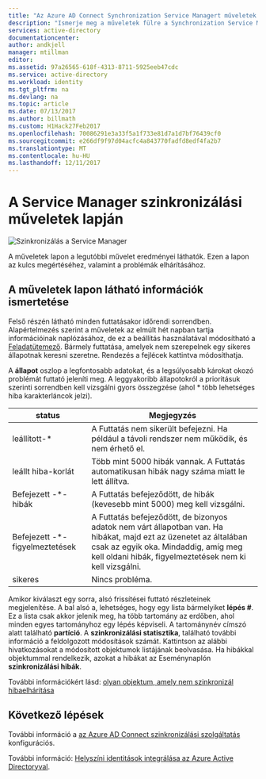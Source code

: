 ```yaml
---
title: "Az Azure AD Connect Synchronization Service Managert műveletek |} Microsoft Docs"
description: "Ismerje meg a műveletek fülre a Synchronization Service Managert, az Azure AD Connect."
services: active-directory
documentationcenter: 
author: andkjell
manager: mtillman
editor: 
ms.assetid: 97a26565-618f-4313-8711-5925eeb47cdc
ms.service: active-directory
ms.workload: identity
ms.tgt_pltfrm: na
ms.devlang: na
ms.topic: article
ms.date: 07/13/2017
ms.author: billmath
ms.custom: H1Hack27Feb2017
ms.openlocfilehash: 70086291e3a33f5a1f733e81d7a1d7bf76439cf0
ms.sourcegitcommit: e266df9f97d04acfc4a843770fadfd8edf4fa2b7
ms.translationtype: MT
ms.contentlocale: hu-HU
ms.lasthandoff: 12/11/2017
---
```

# <a name="using-the-sync-service-manager-operations-tab"></a>A Service Manager szinkronizálási műveletek lapján

![Szinkronizálás a Service Manager](./media/active-directory-aadconnectsync-service-manager-ui/operations.png)

A műveletek lapon a legutóbbi művelet eredményei láthatók. Ezen a lapon az kulcs megértéséhez, valamint a problémák elhárításához.

## <a name="understand-the-information-visible-in-the-operations-tab"></a>A műveletek lapon látható információk ismertetése
Felső részén látható minden futtatásakor időrendi sorrendben. Alapértelmezés szerint a műveletek az elmúlt hét napban tartja információinak naplózásához, de ez a beállítás használatával módosítható a [Feladatütemező](active-directory-aadconnectsync-feature-scheduler.md). Bármely futtatása, amelyek nem szerepelnek egy sikeres állapotnak keresni szeretne. Rendezés a fejlécek kattintva módosíthatja.

A **állapot** oszlop a legfontosabb adatokat, és a legsúlyosabb károkat okozó problémát futtató jeleníti meg. A leggyakoribb állapotokról a prioritásuk szerinti sorrendben kell vizsgálni gyors összegzése (ahol * több lehetséges hiba karakterláncok jelzi).

| status | Megjegyzés |
| --- | --- |
| leállított-* |A Futtatás nem sikerült befejezni. Ha például a távoli rendszer nem működik, és nem érhető el. |
| leállt hiba-korlát |Több mint 5000 hibák vannak. A Futtatás automatikusan hibák nagy száma miatt le lett állítva. |
| Befejezett -\*-hibák |A Futtatás befejeződött, de hibák (kevesebb mint 5000) meg kell vizsgálni. |
| Befejezett -\*-figyelmeztetések |A Futtatás befejeződött, de bizonyos adatok nem várt állapotban van. Ha hibákat, majd ezt az üzenetet az általában csak az egyik oka. Mindaddig, amíg meg kell oldani hibák, figyelmeztetések nem ki kell vizsgálni. |
| sikeres |Nincs probléma. |

Amikor kiválaszt egy sorra, alsó frissítései futtató részleteinek megjelenítése. A bal alsó a, lehetséges, hogy egy lista bármelyiket **lépés #**. Ez a lista csak akkor jelenik meg, ha több tartomány az erdőben, ahol minden egyes tartományhoz egy lépés képviseli. A tartománynév címszó alatt található **partíció**. A **szinkronizálási statisztika**, található további információ a feldolgozott módosítások számát. Kattintson az alábbi hivatkozásokat a módosított objektumok listájának beolvasása. Ha hibákkal objektummal rendelkezik, azokat a hibákat az Eseménynaplón **szinkronizálási hibák**.

További információkért lásd: [olyan objektum, amely nem szinkronizál hibaelhárítása](active-directory-aadconnectsync-troubleshoot-object-not-syncing.md)

## <a name="next-steps"></a>Következő lépések
További információ a [az Azure AD Connect szinkronizálási szolgáltatás](active-directory-aadconnectsync-whatis.md) konfigurációs.

További információ: [Helyszíni identitások integrálása az Azure Active Directoryval](active-directory-aadconnect.md).

